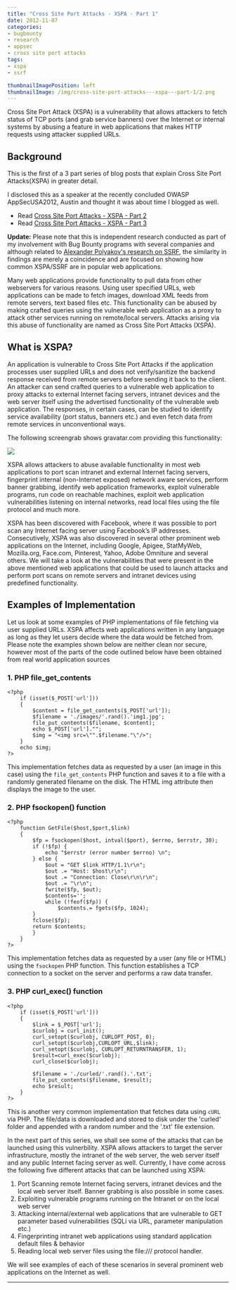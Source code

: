 ```yaml
---
title: "Cross Site Port Attacks - XSPA - Part 1"
date: 2012-11-07
categories:
- bugbounty
- research
- appsec
- cross site port attacks
tags:
- xspa
- ssrf

thumbnailImagePosition: left
thumbnailImage: /img/cross-site-port-attacks---xspa---part-1/2.png
---
```


Cross Site Port Attack (XSPA) is a vulnerability that allows attackers to fetch status of TCP ports (and grab service banners) over the Internet or internal systems by abusing a feature in web applications that makes HTTP requests using attacker supplied URLs.

<!--more-->

## Background

This is the first of a 3 part series of blog posts that explain Cross Site Port Attacks(XSPA) in greater detail. 

I disclosed this as a speaker at the recently concluded OWASP AppSecUSA2012, Austin and thought it was about time I blogged as well. 

- Read [Cross Site Port Attacks - XSPA - Part 2](/2012/11/cross-site-port-attacks-xspa-part-2/)
- Read [Cross Site Port Attacks - XSPA - Part 3](/2012/11/cross-site-port-attacks-xspa-part-3/)

**Update:** Please note that this is independent research conducted as part of my involvement with Bug Bounty programs with several companies and although related to [Alexander Polyakov's research on SSRF](http://erpscan.com/wp-content/uploads/2012/08/SSRF-vs-Businness-critical-applications-whitepaper.pdf), the similarity in findings are merely a coincidence and are focused on showing how common XSPA/SSRF are in popular web applications.

Many web applications provide functionality to pull data from other webservers for various reasons. Using user specified URLs, web applications can be made to fetch images, download XML feeds from remote servers, text based files etc. This functionality can be abused by making crafted queries using the vulnerable web application as a proxy to attack other services running on remote/local servers. Attacks arising via this abuse of functionality are named as Cross Site Port Attacks (XSPA).

## What is XSPA? 

An application is vulnerable to Cross Site Port Attacks if the application processes user supplied URLs and does not verify/sanitize the backend response received from remote servers before sending it back to the client. An attacker can send crafted queries to a vulnerable web application to proxy attacks to external Internet facing servers, intranet devices and the web server itself using the advertised functionality of the vulnerable web application. The responses, in certain cases, can be studied to identify service availability (port status, banners etc.) and even fetch data from remote services in unconventional ways.

The following screengrab shows gravatar.com providing this functionality:

![](/img/cross-site-port-attacks---xspa---part-1/2.png)

XSPA allows attackers to abuse available functionality in most web applications to port scan intranet and external Internet facing servers, fingerprint internal (non-Internet exposed) network aware services, perform banner grabbing, identify web application frameworks, exploit vulnerable programs, run code on reachable machines, exploit web application vulnerabilities listening on internal networks, read local files using the file protocol and much more. 

XSPA has been discovered with Facebook, where it was possible to port scan any Internet facing server using Facebook’s IP addresses. Consecutively, XSPA was also discovered in several other prominent web applications on the Internet, including Google, Apigee, StatMyWeb, Mozilla.org, Face.com, Pinterest, Yahoo, Adobe Omniture and several others. We will take a look at the vulnerabilities that were present in the above mentioned web applications that could be used to launch attacks and perform port scans on remote servers and intranet devices using predefined functionality.

## Examples of Implementation

Let us look at some examples of PHP implementations of file fetching via user supplied URLs. XSPA affects web applications written in any language as long as they let users decide where the data would be fetched from. Please note the examples shown below are neither clean nor secure, however most of the parts of the code outlined below have been obtained from real world application sources

### 1. PHP file_get_contents

```
<?php
    if (isset($_POST['url'])) 
    { 
        $content = file_get_contents($_POST['url']); 
        $filename = './images/'.rand().'img1.jpg'; 
        file_put_contents($filename, $content); 
        echo $_POST['url'].""; 
        $img = "<img src=\"".$filename."\"/>"; 
    } 
    echo $img; 
?>
```

This implementation fetches data as requested by a user (an image in this case) using the `file_get_contents` PHP function and saves it to a file with a randomly generated filename on the disk. The HTML img attribute then displays the image to the user.

### 2. PHP fsockopen() function

```
<?php 
    function GetFile($host,$port,$link) 
    { 
        $fp = fsockopen($host, intval($port), $errno, $errstr, 30); 
        if (!$fp) { 
            echo "$errstr (error number $errno) \n"; 
        } else { 
            $out = "GET $link HTTP/1.1\r\n"; 
            $out .= "Host: $host\r\n"; 
            $out .= "Connection: Close\r\n\r\n"; 
            $out .= "\r\n"; 
            fwrite($fp, $out); 
            $contents=''; 
            while (!feof($fp)) { 
                $contents.= fgets($fp, 1024); 
        } 
        fclose($fp); 
        return $contents; 
        } 
    }
?>
```

This implementation fetches data as requested by a user (any file or HTML) using the `fsockopen` PHP function. This function establishes a TCP connection to a socket on the server and performs a raw data transfer. 

### 3. PHP curl_exec() function

```
<?php 
    if (isset($_POST['url']))
    {
        $link = $_POST['url'];
        $curlobj = curl_init();
        curl_setopt($curlobj, CURLOPT_POST, 0);
        curl_setopt($curlobj,CURLOPT_URL,$link);
        curl_setopt($curlobj, CURLOPT_RETURNTRANSFER, 1);
        $result=curl_exec($curlobj);
        curl_close($curlobj);

        $filename = './curled/'.rand().'.txt';
        file_put_contents($filename, $result); 
        echo $result;
    }
?>
```

This is another very common implementation that fetches data using `cURL` via PHP. The file/data is downloaded and stored to disk under the 'curled' folder and appended with a random number and the '.txt' file extension.

In the next part of this series, we shall see some of the attacks that can be launched using this vulnerbility. XSPA allows attackers to target the server infrastructure, mostly the intranet of the web server, the web server itself and any public Internet facing server as well. Currently, I have come across the following five different attacks that can be launched using XSPA:

1. Port Scanning remote Internet facing servers, intranet devices and the local web server itself. Banner grabbing is also possible in some cases.
2. Exploiting vulnerable programs running on the Intranet or on the local web server
3. Attacking internal/external web applications that are vulnerable to GET parameter based vulnerabilities (SQLi via URL, parameter manipulation etc.)
4. Fingerprinting intranet web applications using standard application default files & behavior
5. Reading local web server files using the file:/// protocol handler.

We will see examples of each of these scenarios in several prominent web applications on the Internet as well.

---
